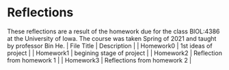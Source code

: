 # Reflections
These reflections are a result of the homework due for the class BIOL:4386 at the University of Iowa. 
The course was taken Spring of 2021 and taught by professor Bin He.
| File Title | Description |
| Homework0  | 1st ideas of project |
| Homework1  | begining stage of project |
| Homework2  | Reflection from homework 1 |
| Homework3  | Reflections from homework 2 |
